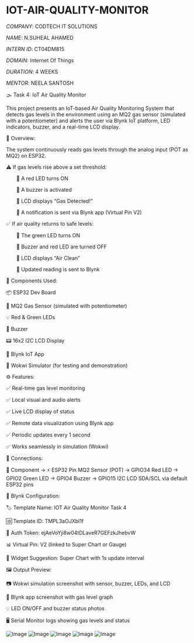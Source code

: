# IOT-AIR-QUALITY-MONITOR

*COMPANY*: CODTECH IT SOLUTIONS

*NAME*: N.SUHEAL AHAMED

*INTERN ID*: CT04DM815

*DOMAIN*: Internet Of Things

*DURATION*: 4 WEEKS

*MENTOR*: NEELA SANTOSH

🌫️ Task 4: IoT Air Quality Monitor 

This project presents an IoT-based Air Quality Monitoring System that detects gas levels in the environment using an MQ2 gas sensor (simulated with a potentiometer) and alerts the user via Blynk IoT platform, LED indicators, buzzer, and a real-time LCD display.

📲 Overview:

The system continuously reads gas levels through the analog input (POT as MQ2) on ESP32.

⚠️ If gas levels rise above a set threshold:

  🔸 A red LED turns ON
  
  🔸 A buzzer is activated
  
  🔸 LCD displays “Gas Detected!”
  
  🔸 A notification is sent via Blynk app (Virtual Pin V2)

✅ If air quality returns to safe levels:

  🔹 The green LED turns ON
  
  🔹 Buzzer and red LED are turned OFF
  
  🔹 LCD displays “Air Clean”
  
  🔹 Updated reading is sent to Blynk

🧰 Components Used:

   📦 ESP32 Dev Board

   💨 MQ2 Gas Sensor (simulated with potentiometer)

   💡 Red & Green LEDs

   🔔 Buzzer

   📟 16x2 I2C LCD Display

   📱 Blynk IoT App

   🧪 Wokwi Simulator (for testing and demonstration)

⚙️ Features:

✅ Real-time gas level monitoring

✅ Local visual and audio alerts

✅ Live LCD display of status

✅ Remote data visualization using Blynk app

✅ Periodic updates every 1 second

✅ Works seamlessly in simulation (Wokwi)

🔌 Connections:

🔧 Component  → 	⚡ ESP32 Pin
MQ2 Sensor (POT)	→ GPIO34
Red LED	→ GPIO2
Green LED	→ GPIO4
Buzzer	→ GPIO15
I2C LCD	SDA/SCL via default ESP32 pins

📱 Blynk Configuration:

🏷️ Template Name: IOT Air Quality Monitor Task 4

🆔 Template ID: TMPL3aOJXbl1f

🔐 Auth Token: ejAeVoYji8w04tDLaveR7GEFzkJhebvW

📊 Virtual Pin: V2 (linked to Super Chart or Gauge)

🔘 Widget Suggestion: Super Chart with 1s update interval

🖼️ Output Preview:

📷 Wokwi simulation screenshot with sensor, buzzer, LEDs, and LCD

📱 Blynk app screenshot with gas level graph

💡 LED ON/OFF and buzzer status photos

🖥️ Serial Monitor logs showing gas levels and status

![Image](https://github.com/user-attachments/assets/4a225a88-df69-489b-ab70-fb88929783f3)
![Image](https://github.com/user-attachments/assets/9abc1f2b-69a3-401b-bd08-e5f3cf758e34)
![Image](https://github.com/user-attachments/assets/5276391c-9454-496e-811b-70d686167218)
![Image](https://github.com/user-attachments/assets/e6c78b01-b7a5-4e96-af2f-9a73f3e5be4d)
![Image](https://github.com/user-attachments/assets/7144d8dd-a924-4201-aa66-4c1576f2af2a)
